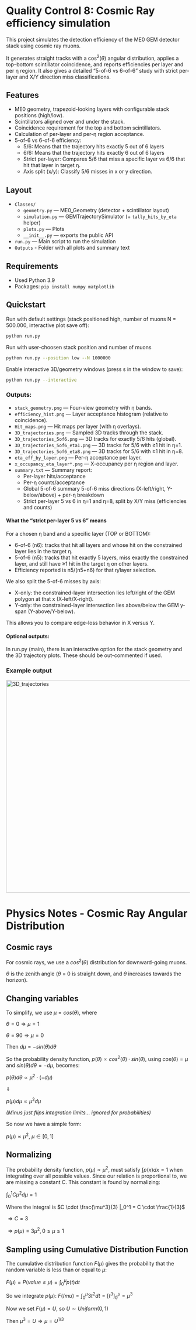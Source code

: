 # Quality Control 8: Cosmic Ray efficiency simulation

This project simulates the detection efficiency of the ME0 GEM detector stack using cosmic ray muons.

It generates straight tracks with a $\cos^2(\theta)$ angular distribution, applies a top–bottom scintillator coincidence, and reports efficiencies per layer and per η region. It also gives a detailed “5-of-6 vs 6-of-6” study with strict per-layer and X/Y direction miss classifications.

## Features
- ME0 geometry, trapezoid-looking layers with configurable stack positions (high/low).
- Scintillators aligned over and under the stack.
- Coincidence requirement for the top and bottom scintillators.
- Calculation of per-layer and per-η region acceptance.
- 5-of-6 vs 6-of-6 efficiency:
    - 5/6: Means that the trajectory hits exactly 5 out of 6 layers
    - 6/6: Means that the trajectory hits exactly 6 out of 6 layers
    - Strict per-layer: Compares 5/6 that miss a specific layer vs 6/6 that hit that layer in target η.
    - Axis split (x/y): Classify 5/6 misses in x or y direction.

## Layout
- `Classes/`
  - `geometry.py` — ME0_Geometry (detector + scintillator layout)
  - `simulation.py` — GEMTrajectorySimulator (+ `tally_hits_by_eta` helper)
  - `plots.py` — Plots 
  - `__init__.py` — exports the public API
- `run.py` — Main script to run the simulation
- `Outputs` - Folder with all plots and summary text

## Requirements
- Used Python 3.9
- Packages: `pip install numpy matplotlib`

## Quickstart
Run with default settings (stack positioned high, number of muons N = 500.000, interactive plot save off):
```bash
python run.py 
```

Run with user-choosen stack position and number of muons
```bash
python run.py --position low --N 1000000
```

Enable interactive 3D/geometry windows (press s in the window to save):
```bash
python run.py --interactive
```

### Outputs:
- `stack_geometry.png` — Four-view geometry with η bands.
- `efficiency_hist.png` — Layer acceptance histogram (relative to coincidence).
- `Hit_maps.png` — Hit maps per layer (with η overlays).
- `3D_trajectories.png` — Sampled 3D tracks through the stack.
- `3D_trajectories_5of6.png` — 3D tracks for exactly 5/6 hits (global).
- `3D_trajectories_5of6_eta1.png` — 3D tracks for 5/6 with ≥1 hit in η=1.
- `3D_trajectories_5of6_eta8.png` — 3D tracks for 5/6 with ≥1 hit in η=8.
- `eta_eff_by_layer.png` — Per-η acceptance per layer.
- `x_occupancy_eta_layer*.png` — X-occupancy per η region and layer.
- `summary.txt` — Summary report:
  - Per-layer hits/acceptance
  - Per-η counts/acceptance
  - Global 5-of-6 summary 5-of-6 miss directions (X-left/right, Y-below/above) + per-η breakdown
  - Strict per-layer 5 vs 6 in η=1 and η=8, split by X/Y miss (efficiencies and counts)

#### What the “strict per-layer 5 vs 6” means

For a chosen η band and a specific layer (TOP or BOTTOM):
- 6-of-6 (n6): tracks that hit all layers and whose hit on the constrained layer lies in the target η.
- 5-of-6 (n5): tracks that hit exactly 5 layers, miss exactly the constrained layer, and still have ≥1 hit in the target η on other layers.
- Efficiency reported is n5/(n5+n6) for that η/layer selection.

We also split the 5-of-6 misses by axis:
- X-only: the constrained-layer intersection lies left/right of the GEM polygon at that x (X-left/X-right).
- Y-only: the constrained-layer intersection lies above/below the GEM y-span (Y-above/Y-below).

This allows you to compare edge-loss behavior in X versus Y.
  
#### Optional outputs:
In run.py (main), there is an interactive option for the stack geometry and the 3D trajectory plots.
These should be out-commented if used.

### Example output
<img width="543" height="580" alt="3D_trajectories" src="https://github.com/user-attachments/assets/528315f6-4aed-43f2-bd1b-6c4e12b04d9d" />

# Physics Notes - Cosmic Ray Angular Distribution

## Cosmic rays

For cosmic rays, we use a $cos^2(\theta)$ distribution for downward-going muons.


$\theta$ is the zenith angle ($\theta$ = 0 is straight down, and $\theta$ increases towards the horizon).

## Changing variables
To simplify, we use $\mu = cos(\theta)$, where

$\theta = 0 \Rightarrow \mu = 1$

$\theta = 90 \Rightarrow \mu = 0$

Then $d\mu = - sin(\theta) d\theta$

So the probability density function, $p(\theta) \propto cos^2(\theta) \cdot sin(\theta)$, using $cos(\theta)=\mu$ and $sin(\theta)d\theta=-d\mu$, becomes:

$p(\theta)d\theta \propto \mu^2 \cdot (-d\mu)$

$\Downarrow$

$p(\mu)d\mu \propto \mu^2 d\mu$

*(Minus just flips integration limits... ignored for probabilities)*

So now we have a simple form: 

$p(\mu) \propto \mu^2$, $\mu \in [0,1]$

## Normalizing

The probability density function, $p(\mu)\propto \mu^2$, must satisfy $\int p(x) dx = 1$ when integrating over all possible values. Since our relation is proportional to, we are missing a constant C. This constant is found by normalizing:

$\int_0^1 C \mu^2 d\mu = 1$

Where the integral is $C \cdot \frac{\mu^3}{3} |_0^1 = C \cdot \frac{1}{3}$

$\Rightarrow C = 3$

$\Rightarrow p(\mu)=3\mu^2, 0 \leq \mu \leq 1$

## Sampling using Cumulative Distribution Function

The cumulative distribution function $F(\mu)$ gives the probability that the random variable is less than or equal to $\mu$:

$F(\mu) = P (value \leq \mu) = \int_0^\mu p(t)dt$

So we integrate $p(\mu)$:
$F(/mu) = \int_0^\mu 3t^2 dt = [t^3]_0^\mu = \mu^3$

Now we set $F(\mu)=U$, so $U \sim Uniform(0,1)$

Then $\mu^3 = U \Rightarrow \mu = U^{1/3}$
